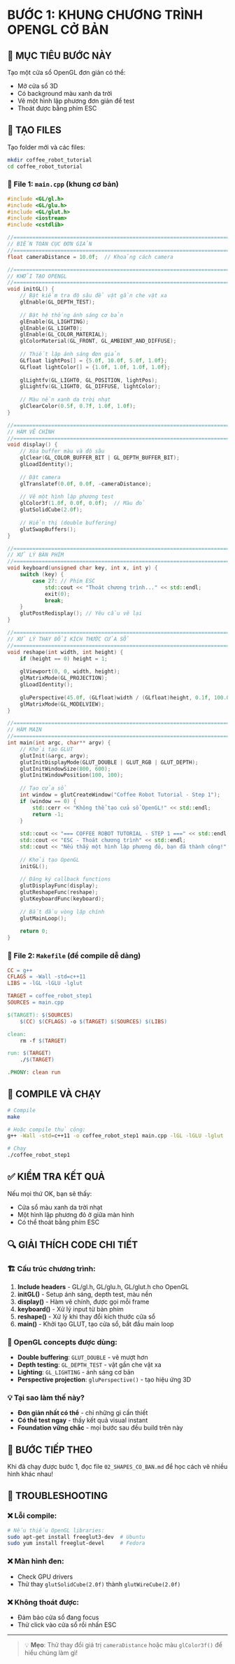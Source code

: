 # BƯỚC 1: KHUNG CHƯƠNG TRÌNH OPENGL CỞ BẢN

## 🎯 MỤC TIÊU BƯỚC NÀY
Tạo một cửa sổ OpenGL đơn giản có thể:
- Mở cửa sổ 3D 
- Có background màu xanh da trời
- Vẽ một hình lập phương đơn giản để test
- Thoát được bằng phím ESC

## 📁 TẠO FILES

Tạo folder mới và các files:
```bash
mkdir coffee_robot_tutorial
cd coffee_robot_tutorial
```

### 📄 File 1: `main.cpp` (khung cơ bản)

```cpp
#include <GL/gl.h>
#include <GL/glu.h>
#include <GL/glut.h>
#include <iostream>
#include <cstdlib>

//=============================================================================
// BIẾN TOÀN CỤC ĐƠN GIẢN
//=============================================================================
float cameraDistance = 10.0f;  // Khoảng cách camera

//=============================================================================
// KHỞI TẠO OPENGL
//=============================================================================
void initGL() {
    // Bật kiểm tra độ sâu để vật gần che vật xa
    glEnable(GL_DEPTH_TEST);
    
    // Bật hệ thống ánh sáng cơ bản
    glEnable(GL_LIGHTING);
    glEnable(GL_LIGHT0);
    glEnable(GL_COLOR_MATERIAL);
    glColorMaterial(GL_FRONT, GL_AMBIENT_AND_DIFFUSE);
    
    // Thiết lập ánh sáng đơn giản
    GLfloat lightPos[] = {5.0f, 10.0f, 5.0f, 1.0f};
    GLfloat lightColor[] = {1.0f, 1.0f, 1.0f, 1.0f};
    
    glLightfv(GL_LIGHT0, GL_POSITION, lightPos);
    glLightfv(GL_LIGHT0, GL_DIFFUSE, lightColor);
    
    // Màu nền xanh da trời nhạt
    glClearColor(0.5f, 0.7f, 1.0f, 1.0f);
}

//=============================================================================
// HÀM VẼ CHÍNH
//=============================================================================
void display() {
    // Xóa buffer màu và độ sâu
    glClear(GL_COLOR_BUFFER_BIT | GL_DEPTH_BUFFER_BIT);
    glLoadIdentity();
    
    // Đặt camera
    glTranslatef(0.0f, 0.0f, -cameraDistance);
    
    // Vẽ một hình lập phương test
    glColor3f(1.0f, 0.0f, 0.0f);  // Màu đỏ
    glutSolidCube(2.0f);
    
    // Hiển thị (double buffering)
    glutSwapBuffers();
}

//=============================================================================
// XỬ LÝ BÀN PHÍM
//=============================================================================
void keyboard(unsigned char key, int x, int y) {
    switch (key) {
        case 27: // Phím ESC
            std::cout << "Thoát chương trình..." << std::endl;
            exit(0);
            break;
    }
    glutPostRedisplay(); // Yêu cầu vẽ lại
}

//=============================================================================
// XỬ LÝ THAY ĐỔI KÍCH THƯỚC CỬA SỔ
//=============================================================================
void reshape(int width, int height) {
    if (height == 0) height = 1;
    
    glViewport(0, 0, width, height);
    glMatrixMode(GL_PROJECTION);
    glLoadIdentity();
    
    gluPerspective(45.0f, (GLfloat)width / (GLfloat)height, 0.1f, 100.0f);
    glMatrixMode(GL_MODELVIEW);
}

//=============================================================================
// HÀM MAIN
//=============================================================================
int main(int argc, char** argv) {
    // Khởi tạo GLUT
    glutInit(&argc, argv);
    glutInitDisplayMode(GLUT_DOUBLE | GLUT_RGB | GLUT_DEPTH);
    glutInitWindowSize(800, 600);
    glutInitWindowPosition(100, 100);
    
    // Tạo cửa sổ
    int window = glutCreateWindow("Coffee Robot Tutorial - Step 1");
    if (window == 0) {
        std::cerr << "Không thể tạo cửa sổ OpenGL!" << std::endl;
        return -1;
    }
    
    std::cout << "=== COFFEE ROBOT TUTORIAL - STEP 1 ===" << std::endl;
    std::cout << "ESC - Thoát chương trình" << std::endl;
    std::cout << "Nếu thấy một hình lập phương đỏ, bạn đã thành công!" << std::endl;
    
    // Khởi tạo OpenGL
    initGL();
    
    // Đăng ký callback functions
    glutDisplayFunc(display);
    glutReshapeFunc(reshape);
    glutKeyboardFunc(keyboard);
    
    // Bắt đầu vòng lặp chính
    glutMainLoop();
    
    return 0;
}
```

### 📄 File 2: `Makefile` (để compile dễ dàng)

```makefile
CC = g++
CFLAGS = -Wall -std=c++11
LIBS = -lGL -lGLU -lglut

TARGET = coffee_robot_step1
SOURCES = main.cpp

$(TARGET): $(SOURCES)
	$(CC) $(CFLAGS) -o $(TARGET) $(SOURCES) $(LIBS)

clean:
	rm -f $(TARGET)

run: $(TARGET)
	./$(TARGET)

.PHONY: clean run
```

## 🔧 COMPILE VÀ CHẠY

```bash
# Compile
make

# Hoặc compile thủ công:
g++ -Wall -std=c++11 -o coffee_robot_step1 main.cpp -lGL -lGLU -lglut

# Chạy
./coffee_robot_step1
```

## ✅ KIỂM TRA KẾT QUẢ

Nếu mọi thứ OK, bạn sẽ thấy:
- Cửa sổ màu xanh da trời nhạt
- Một hình lập phương đỏ ở giữa màn hình
- Có thể thoát bằng phím ESC

## 🔍 GIẢI THÍCH CODE CHI TIẾT

### 🏗️ Cấu trúc chương trình:
1. **Include headers** - GL/gl.h, GL/glu.h, GL/glut.h cho OpenGL
2. **initGL()** - Setup ánh sáng, depth test, màu nền
3. **display()** - Hàm vẽ chính, được gọi mỗi frame
4. **keyboard()** - Xử lý input từ bàn phím
5. **reshape()** - Xử lý khi thay đổi kích thước cửa sổ
6. **main()** - Khởi tạo GLUT, tạo cửa sổ, bắt đầu main loop

### 🎨 OpenGL concepts được dùng:
- **Double buffering**: `GLUT_DOUBLE` - vẽ mượt hơn
- **Depth testing**: `GL_DEPTH_TEST` - vật gần che vật xa
- **Lighting**: `GL_LIGHTING` - ánh sáng cơ bản
- **Perspective projection**: `gluPerspective()` - tạo hiệu ứng 3D

### 💡 Tại sao làm thế này?
- **Đơn giản nhất có thể** - chỉ những gì cần thiết
- **Có thể test ngay** - thấy kết quả visual instant
- **Foundation vững chắc** - mọi bước sau đều build trên này

## 🚀 BƯỚC TIẾP THEO

Khi đã chạy được bước 1, đọc file `02_SHAPES_CO_BAN.md` để học cách vẽ nhiều hình khác nhau!

## 🐛 TROUBLESHOOTING

### ❌ Lỗi compile:
```bash
# Nếu thiếu OpenGL libraries:
sudo apt-get install freeglut3-dev  # Ubuntu
sudo yum install freeglut-devel     # Fedora
```

### ❌ Màn hình đen:
- Check GPU drivers
- Thử thay `glutSolidCube(2.0f)` thành `glutWireCube(2.0f)`

### ❌ Không thoát được:
- Đảm bảo cửa sổ đang focus
- Thử click vào cửa sổ rồi nhấn ESC

---
> 💡 **Mẹo**: Thử thay đổi giá trị `cameraDistance` hoặc màu `glColor3f()` để hiểu chúng làm gì! 
